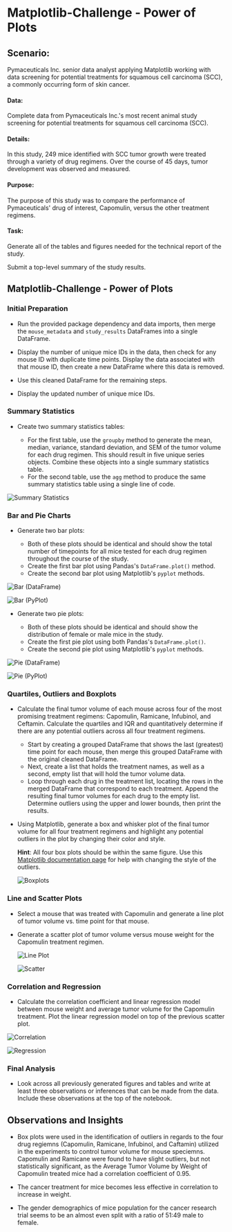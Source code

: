 # Matplotlib-Challenge - Power of Plots

## Scenario:
Pymaceuticals Inc. senior data analyst applying Matplotlib working with data screening for potential treatments for squamous cell carcinoma (SCC), a commonly occurring form of skin cancer.

#### Data:
Complete data from Pymaceuticals Inc.'s most recent animal study screening for potential treatments for squamous cell carcinoma (SCC). 

#### Details:
In this study, 249 mice identified with SCC tumor growth were treated through a variety of drug regimens. Over the course of 45 days, tumor development was observed and measured. 

#### Purpose:
The purpose of this study was to compare the performance of Pymaceuticals' drug of interest, Capomulin, versus the other treatment regimens.

#### Task:
Generate all of the tables and figures needed for the technical report of the study.

Submit a top-level summary of the study results.

## Matplotlib-Challenge - Power of Plots
### Initial Preparation

* Run the provided package dependency and data imports, then merge the `mouse_metadata` and `study_results` DataFrames into a single DataFrame.

* Display the number of unique mice IDs in the data, then check for any mouse ID with duplicate time points. Display the data associated with that mouse ID, then create a new DataFrame where this data is removed. 

* Use this cleaned DataFrame for the remaining steps.

* Display the updated number of unique mice IDs.

### Summary Statistics

* Create two summary statistics tables:

    * For the first table, use the `groupby` method to generate the mean, median, variance, standard deviation, and SEM of the tumor volume for each drug regimen. This should result in five unique series objects. Combine these objects into a single summary statistics table.
    * For the second table, use the `agg` method to produce the same summary statistics table using a single line of code.

![Summary Statistics](https://github.com/christin-c-sok/matplotlib-challenge/blob/main/Images/summary_stats.png)

### Bar and Pie Charts

* Generate two bar plots:

    * Both of these plots should be identical and should show the total number of timepoints for all mice tested for each drug regimen throughout the course of the study.
    * Create the first bar plot using Pandas's `DataFrame.plot()` method.
    * Create the second bar plot using Matplotlib's `pyplot` methods.

![Bar (DataFrame)](https://github.com/christin-c-sok/matplotlib-challenge/blob/main/Images/bar_chart.png)

![Bar (PyPlot)](https://github.com/christin-c-sok/matplotlib-challenge/blob/main/Images/plt_bar.png)

* Generate two pie plots:

    * Both of these plots should be identical and should show the distribution of female or male mice in the study.
    * Create the first pie plot using both Pandas's `DataFrame.plot()`.
    * Create the second pie plot using Matplotlib's `pyplot` methods.

![Pie (DataFrame)](https://github.com/christin-c-sok/matplotlib-challenge/blob/main/Images/pie_chart.png)

![Pie (PyPlot)](https://github.com/christin-c-sok/matplotlib-challenge/blob/main/Images/pie_2.png)

### Quartiles, Outliers and Boxplots

* Calculate the final tumor volume of each mouse across four of the most promising treatment regimens: Capomulin, Ramicane, Infubinol, and Ceftamin. Calculate the quartiles and IQR and quantitatively determine if there are any potential outliers across all four treatment regimens.

    * Start by creating a grouped DataFrame that shows the last (greatest) time point for each mouse, then merge this grouped DataFrame with the original cleaned DataFrame.
    * Next, create a list that holds the treatment names, as well as a second, empty list that will hold the tumor volume data.
    * Loop through each drug in the treatment list, locating the rows in the merged DataFrame that correspond to each treatment. Append the resulting final tumor volumes for each drug to the empty list. Determine outliers using the upper and lower bounds, then print the results.
    
* Using Matplotlib, generate a box and whisker plot of the final tumor volume for all four treatment regimens and highlight any potential outliers in the plot by changing their color and style.

  **Hint**: All four box plots should be within the same figure. Use this [Matplotlib documentation page](https://matplotlib.org/gallery/pyplots/boxplot_demo_pyplot.html#sphx-glr-gallery-pyplots-boxplot-demo-pyplot-py) for help with changing the style of the outliers.
  
  ![Boxplots](https://github.com/christin-c-sok/matplotlib-challenge/blob/main/Images/box_plot.png)

### Line and Scatter Plots

* Select a mouse that was treated with Capomulin and generate a line plot of tumor volume vs. time point for that mouse.

* Generate a scatter plot of tumor volume versus mouse weight for the Capomulin treatment regimen.

  ![Line Plot](https://github.com/christin-c-sok/matplotlib-challenge/blob/main/Images/line_plot.png)
  
  ![Scatter](https://github.com/christin-c-sok/matplotlib-challenge/blob/main/Images/scatter_plot.png)


### Correlation and Regression

* Calculate the correlation coefficient and linear regression model between mouse weight and average tumor volume for the Capomulin treatment. Plot the linear regression model on top of the previous scatter plot.

![Correlation](https://github.com/christin-c-sok/matplotlib-challenge/blob/main/Images/correlation.png)

![Regression](https://github.com/christin-c-sok/matplotlib-challenge/blob/main/Images/linear_regression.png)


### Final Analysis

* Look across all previously generated figures and tables and write at least three observations or inferences that can be made from the data. Include these observations at the top of the notebook.

## Observations and Insights 

* Box plots were used in the identification of outliers in regards to the four drug regiemns (Capomulin, Ramicane, Infubinol, and Caftamin) utilized in the experiments to control tumor volume for mouse speciemns. Capomulin and Ramicane were found to have slight outliers, but not statistically significant, as the Average Tumor Volume by Weight of Capomulin treated mice had a correlation coefficient of 0.95. 

* The cancer treatment for mice becomes less effective in correlation to  increase  in weight. 

* The gender demographics of mice population for the cancer research trial seems to be an almost even split with a ratio of 51:49 male to female.  



